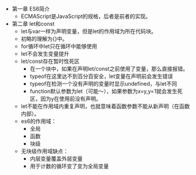 - 第一章 ES6简介
	- ECMAScript是JavaScript的规格，后者是前者的实现。
- 第二章 let和const
	- let与var一样为声明变量，但是let的作用域为所在代码块。
	- 初略的理解为{}中。
	- for循环中let只在循环中能够使用
	- let不会发生变量提升
	- let/const存在暂时性死区
		- 在一个块中，如果在声明let/const之前使用了变量，那么直接报错。
		- typeof在这里达不到百分百安全，let变量在声明前会发生错误
		- typeof在检测一个没有声明的变量时显示undefined，与let不同
		- function默认参数为let（可能～），如果参数为x=y,y=1就会发生死区，因为y在使用前没有声明。
	- let不能在作用域内重复声明，也就意味着函数参数不能从新声明（在函数内部）。
	- es6的作用域：
		- 全局
		- 函数
		- 块级
	- 无块级作用域缺点：
		- 内层变量覆盖外层变量
		- 用于计数的循环变了变为全局变量
